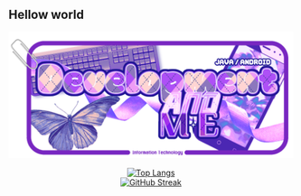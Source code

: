 ## Hellow world
<div align="center"> 
<img src="https://github.com/cocoaq/cocoaq/blob/main/%EC%9D%BC%EB%9F%AC%EC%8A%A4%ED%8A%B8141.png" alt="메인이미지">

[![Top Langs](https://github-readme-stats.vercel.app/api/top-langs/?username=cocoaq)](https://github.com/anuraghazra/github-readme-stats)
<br/>
[![GitHub Streak](https://streak-stats.demolab.com?user=cocoaq&theme=cobalt&hide_border=true&locale=ko&date_format=%5BY.%5Dn.j)](https://git.io/streak-stats)
</div>

<!--

![Anurag's GitHub stats](https://github-readme-stats.vercel.app/api?username=cocoaq&show_icons=true&theme=radical)

**cocoaq/cocoaq** is a ✨ _special_ ✨ repository because its `README.md` (this file) appears on your GitHub profile.
Here are some ideas to get you started:
- 🔭 I’m currently working on ...
- 🌱 I’m currently learning ...
- 👯 I’m looking to collaborate on ...
- 🤔 I’m looking for help with ...
- 💬 Ask me about ...
- 📫 How to reach me: ...
- 😄 Pronouns: ...
- ⚡ Fun fact: ...
-->
